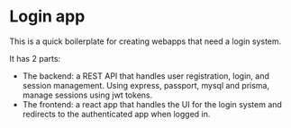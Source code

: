 # Login app
This is a quick boilerplate for creating webapps that need a login system.

It has 2 parts:
* The backend: a REST API that handles user registration, login, and session management. Using express, passport, mysql and prisma, manage sessions using jwt tokens.
* The frontend: a react app that handles the UI for the login system and redirects to the authenticated app when logged in.